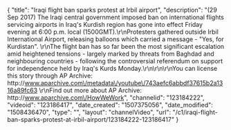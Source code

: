 {
    "title": "Iraqi flight ban sparks protest at Irbil airport",
    "description": "(29 Sep 2017) The Iraqi central government imposed ban on international flights servicing airports in Iraq's Kurdish region has gone into effect Friday evening at 6:00 p.m. local (1500GMT).\r\nProtesters gathered outside Irbil International Airport, releasing balloons which carried a message - \"Yes, for Kurdistan\".  \r\nThe flight ban has so far been the most significant escalation amid heightened tensions - largely marked by threats from Baghdad and neighbouring countries - following the controversial referendum on support for independence held by Iraq's Kurds Monday.\r\n\r\n\r\nYou can license this story through AP Archive: http:\/\/www.aparchive.com\/metadata\/youtube\/743aefc6abbdf37615b2a1316a89fc63 \r\nFind out more about AP Archive: http:\/\/www.aparchive.com\/HowWeWork",
    "channelid": "123184222",
    "videoid": "123186417",
    "date_created": "1507375056",
    "date_modified": "1508436470",
    "type": "",
    "layout": "channelVideo",
    "url": "\/c1\/iraqi-flight-ban-sparks-protest-at-irbil-airport\/123184222-123186417"
}